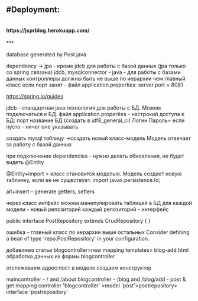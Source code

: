 <h2>#Deployment:</h2><br>
<b>https://jsprblog.herokuapp.com/</b>
<br>
<br>
***

database generated by Post.java


dependency -> jpa - кроме jdcb для работы с базой данных (jpa только со spring связана)
jdcb, mysqlconnector - java - для работы с базами данных
контроллеры должны быть не выше по иерархии чем главный класс
если порт занят - файл application.properties: server.port = 8081

https://spring.io/guides

jdcb - стандартная java технология для работы с БД. Можем подключаться к БД.
файл application.properties - настрокий доступа к БД:
порт
название БД (создать в utf8_general_ci)
Логин
Пароль= если пусто - ничег оне указывать


создать mysql таблицу ->создать новый класс-модель
Модель отвечает за работу с базой данных

при подключение dependencies - нужно делать обновления, не будет видеть @Entity

@Entity+import > класс становится моделью. Модель создает новую табличку, если ее не существует.
import javax.persistence.Id;

alt+insert - generate getters, setters

через класс интфейс можем манипулировать таблицей в БД
для каждой модели - новый репозиторий
каждый репозиторий - интерфейс

public interface PostRepository extends CrudRepository {
}

ошибка - главный класс по иерархии выше остальных
Consider defining a bean of type 'repo.PostRepository' in your configuration.


добавляем статье
blogcontroller>new mapping
templates> blog-add.html 
обработка данных их формы
blogcontroller

отслеживаем адрес:пост
в моделе создаем конструктор

maincontroller - / and /about
blogcontroller - /blog and /blog/add - post & get mapping
controller 'blogcontroller' >model 'post'>postrepository> interface 'postrepository'
